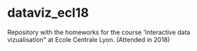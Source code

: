 # dataviz_ecl18
Repository with the homeworks for the course 'Interactive data vizualisation" at Ecole Centrale Lyon. (Attended in 2018)
